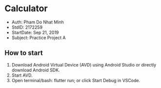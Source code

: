 # Calculator

- Auth: Pham Do Nhat Minh
- StdID: 2172259
- StartDate: Sep 21, 2019
- Subject: Practice Project A

## How to start

1. Download Android Virtual Device (AVD) using Android Studio or directly download Android SDK.
2. Start AVD.
3. Open terminal/bash: flutter run; or click Start Debug in VSCode.
